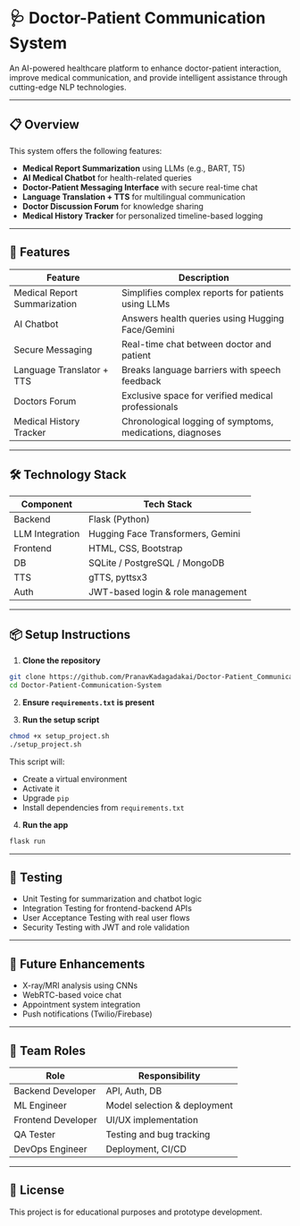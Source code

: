 # 🩺 Doctor-Patient Communication System

An AI-powered healthcare platform to enhance doctor-patient interaction, improve medical communication, and provide intelligent assistance through cutting-edge NLP technologies.

---

## 📋 Overview

This system offers the following features:

- **Medical Report Summarization** using LLMs (e.g., BART, T5)
- **AI Medical Chatbot** for health-related queries
- **Doctor-Patient Messaging Interface** with secure real-time chat
- **Language Translation + TTS** for multilingual communication
- **Doctor Discussion Forum** for knowledge sharing
- **Medical History Tracker** for personalized timeline-based logging

---

## 🚀 Features

| Feature                      | Description                                                                 |
|-----------------------------|-----------------------------------------------------------------------------|
| Medical Report Summarization| Simplifies complex reports for patients using LLMs                         |
| AI Chatbot                  | Answers health queries using Hugging Face/Gemini                           |
| Secure Messaging            | Real-time chat between doctor and patient                                  |
| Language Translator + TTS   | Breaks language barriers with speech feedback                              |
| Doctors Forum               | Exclusive space for verified medical professionals                        |
| Medical History Tracker     | Chronological logging of symptoms, medications, diagnoses                  |

---

## 🛠️ Technology Stack

| Component        | Tech Stack                        |
|------------------|-----------------------------------|
| Backend          | Flask (Python)                    |
| LLM Integration  | Hugging Face Transformers, Gemini |
| Frontend         | HTML, CSS, Bootstrap              |
| DB               | SQLite / PostgreSQL / MongoDB     |
| TTS              | gTTS, pyttsx3                     |
| Auth             | JWT-based login & role management |

---

## 📦 Setup Instructions

1. **Clone the repository**
```bash
git clone https://github.com/PranavKadagadakai/Doctor-Patient_Communication_System.git
cd Doctor-Patient-Communication-System
```

2. **Ensure `requirements.txt` is present**

3. **Run the setup script**
```bash
chmod +x setup_project.sh
./setup_project.sh
```

This script will:
- Create a virtual environment
- Activate it
- Upgrade `pip`
- Install dependencies from `requirements.txt`

4. **Run the app**
```bash
flask run
```

---

## 🧪 Testing

- Unit Testing for summarization and chatbot logic
- Integration Testing for frontend-backend APIs
- User Acceptance Testing with real user flows
- Security Testing with JWT and role validation

---

## 🔄 Future Enhancements

- X-ray/MRI analysis using CNNs
- WebRTC-based voice chat
- Appointment system integration
- Push notifications (Twilio/Firebase)

---

## 👥 Team Roles

| Role              | Responsibility                        |
|-------------------|----------------------------------------|
| Backend Developer | API, Auth, DB                          |
| ML Engineer       | Model selection & deployment           |
| Frontend Developer| UI/UX implementation                   |
| QA Tester         | Testing and bug tracking               |
| DevOps Engineer   | Deployment, CI/CD                      |

---

## 📄 License

This project is for educational purposes and prototype development.

